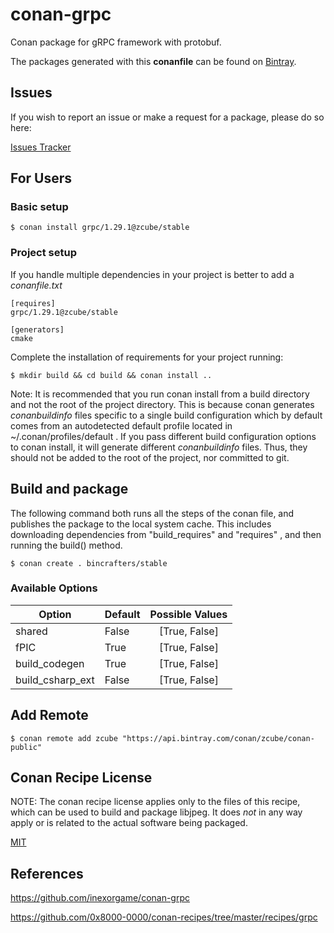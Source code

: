 # conan-grpc
Conan package for gRPC framework with protobuf.

The packages generated with this **conanfile** can be found on [Bintray](https://bintray.com/zcube/conan-public/grpc%3Azcube).


## Issues

If you wish to report an issue or make a request for a package, please do so here:

[Issues Tracker](https://github.com/zcube/conan-grpc/issues)


## For Users

### Basic setup

    $ conan install grpc/1.29.1@zcube/stable

### Project setup

If you handle multiple dependencies in your project is better to add a *conanfile.txt*

    [requires]
    grpc/1.29.1@zcube/stable

    [generators]
    cmake

Complete the installation of requirements for your project running:

    $ mkdir build && cd build && conan install ..

Note: It is recommended that you run conan install from a build directory and not the root of the project directory.  This is because conan generates *conanbuildinfo* files specific to a single build configuration which by default comes from an autodetected default profile located in ~/.conan/profiles/default .  If you pass different build configuration options to conan install, it will generate different *conanbuildinfo* files.  Thus, they should not be added to the root of the project, nor committed to git.


## Build and package

The following command both runs all the steps of the conan file, and publishes the package to the local system cache.  This includes downloading dependencies from "build_requires" and "requires" , and then running the build() method.

    $ conan create . bincrafters/stable


### Available Options
| Option        | Default | Possible Values  |
| ------------- |:----------------- |:------------:|
| shared      | False |  [True, False] |
| fPIC      | True |  [True, False] |
| build_codegen      | True |  [True, False] |
| build_csharp_ext      | False |  [True, False] |


## Add Remote

    $ conan remote add zcube "https://api.bintray.com/conan/zcube/conan-public"


## Conan Recipe License

NOTE: The conan recipe license applies only to the files of this recipe, which can be used to build and package libjpeg.
It does *not* in any way apply or is related to the actual software being packaged.

[MIT](https://github.com/zcube/conan-zcube/blob/stable/1.29.1/LICENSE.md)

## References

https://github.com/inexorgame/conan-grpc

https://github.com/0x8000-0000/conan-recipes/tree/master/recipes/grpc
